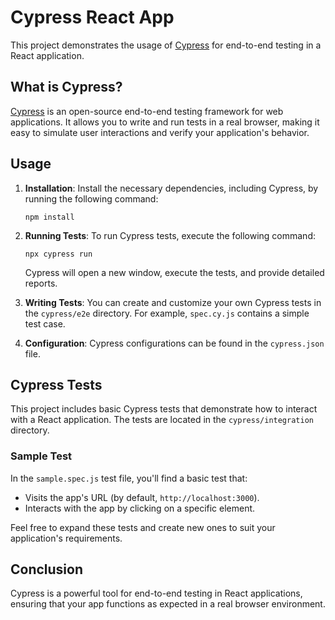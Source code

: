 # Cypress React App

This project demonstrates the usage of [Cypress](https://www.cypress.io/) for end-to-end testing in a React application.

## What is Cypress?

[Cypress](https://www.cypress.io/) is an open-source end-to-end testing framework for web applications. It allows you to write and run tests in a real browser, making it easy to simulate user interactions and verify your application's behavior.

## Usage

1. **Installation**: Install the necessary dependencies, including Cypress, by running the following command:

   ```
   npm install
   ```

2. **Running Tests**: To run Cypress tests, execute the following command:

   ```
   npx cypress run
   ```

   Cypress will open a new window, execute the tests, and provide detailed reports.

3. **Writing Tests**: You can create and customize your own Cypress tests in the `cypress/e2e` directory. For example, `spec.cy.js` contains a simple test case.

4. **Configuration**: Cypress configurations can be found in the `cypress.json` file.

## Cypress Tests

This project includes basic Cypress tests that demonstrate how to interact with a React application. The tests are located in the `cypress/integration` directory.

### Sample Test

In the `sample.spec.js` test file, you'll find a basic test that:

- Visits the app's URL (by default, `http://localhost:3000`).
- Interacts with the app by clicking on a specific element.

Feel free to expand these tests and create new ones to suit your application's requirements.

## Conclusion

Cypress is a powerful tool for end-to-end testing in React applications, ensuring that your app functions as expected in a real browser environment.
